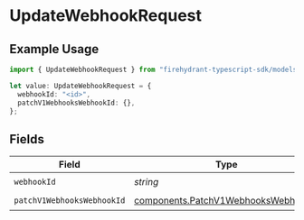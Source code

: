 # UpdateWebhookRequest

## Example Usage

```typescript
import { UpdateWebhookRequest } from "firehydrant-typescript-sdk/models/operations";

let value: UpdateWebhookRequest = {
  webhookId: "<id>",
  patchV1WebhooksWebhookId: {},
};
```

## Fields

| Field                                                                                      | Type                                                                                       | Required                                                                                   | Description                                                                                |
| ------------------------------------------------------------------------------------------ | ------------------------------------------------------------------------------------------ | ------------------------------------------------------------------------------------------ | ------------------------------------------------------------------------------------------ |
| `webhookId`                                                                                | *string*                                                                                   | :heavy_check_mark:                                                                         | N/A                                                                                        |
| `patchV1WebhooksWebhookId`                                                                 | [components.PatchV1WebhooksWebhookId](../../models/components/patchv1webhookswebhookid.md) | :heavy_check_mark:                                                                         | N/A                                                                                        |